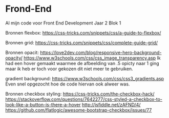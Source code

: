 # Frond-End
Al mijn code voor Front End Development Jaar 2 Blok 1


Bronnen flexbox:
https://css-tricks.com/snippets/css/a-guide-to-flexbox/

Bronnen grid:
https://css-tricks.com/snippets/css/complete-guide-grid/

Bronnen opacit:
https://love2dev.com/blog/responsive-hero-background-opacity/
https://www.w3schools.com/css/css_image_transparency.asp
Ik had een hover gemaakt waarmee de afbeelding van .5 opicty naar 1 ging maar ik heb er toch voor gekozen dit niet meer te gebruiken.


gradient background:
https://www.w3schools.com/css/css3_gradients.asp
Even snel opgezocht hoe de code hiervan ook alweer was.


Bronnen checkbox styling:
https://css-tricks.com/the-checkbox-hack/
https://stackoverflow.com/questions/7642277/css-styled-a-checkbox-to-look-like-a-button-is-there-a-hover
http://jsfiddle.net/zAFND/4/
https://github.com/flatlogic/awesome-bootstrap-checkbox/issues/77
